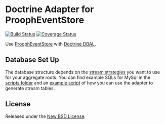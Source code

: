 Doctrine Adapter for ProophEventStore
=====================================

[![Build Status](https://travis-ci.org/prooph/event-store-doctrine-adapter.svg?branch=master)](https://travis-ci.org/prooph/event-store-doctrine-adapter)
[![Coverage Status](https://coveralls.io/repos/prooph/event-store-doctrine-adapter/badge.png)](https://coveralls.io/r/prooph/event-store-doctrine-adapter)

Use [ProophEventStore](https://github.com/prooph/event-store) with [Doctrine DBAL](https://github.com/doctrine/dbal).

Database Set Up
---------------

The database structure depends on the [stream strategies](https://github.com/prooph/event-store#streamstrategies) you want to use for your aggregate roots.
You can find example SQLs for MySql in the [scripts folder](https://github.com/prooph/event-store-doctrine-adapter/blob/master/scripts/)
and an [example script](https://github.com/prooph/event-store-doctrine-adapter/blob/master/examples/create-schema.php) of how you can use the adapter to generate stream tables.

License
-------

Released under the [New BSD License](https://github.com/prooph/event-store-doctrine-adapter/blob/master/LICENSE).
